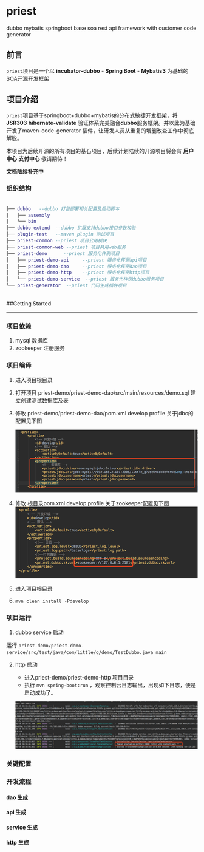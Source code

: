 # priest
 dubbo mybatis springboot base soa rest api framework with customer code generator


## 前言


   `priest`项目是一个以 **incubator-dubbo** - **Spring Boot** - **Mybatis3** 为基础的SOA开源开发框架
   
## 项目介绍
   
   `priest`项目基于springboot+dubbo+mybatis的分布式敏捷开发框架，将 **JSR303** **hibernate-validate** 验证体系完美融合**dubbo**服务框架。并以此为基础开发了maven-code-generator 插件，让研发人员从重复的增删改查工作中彻底解脱。
 
   本项目为后续开源的所有项目的基石项目，后续计划陆续的开源项目将会有 **用户中心**  **支付中心** 敬请期待！
   
   **文档陆续补充中**
   

### 组织结构


```lua

├── dubbo   --dubbo 打包部署相关配置及启动脚本
│   ├── assembly
│   └── bin
├── dubbo-extend  --dubbo 扩展支持dubbo接口参数校验
├── plugin-test   --maven plugin 测试项目
├── priest-common --priest 项目公用模块
├── priest-common-web --priest 项目共用web服务
├── priest-demo 	 --priest 服务化样例项目
│   ├── priest-demo-api 	--priest 服务化样例api项目
│   ├── priest-demo-dao 	--priest 服务化样例dao项目
│   ├── priest-demo-http 	--priest 服务化样例http项目
│   └── priest-demo-service  --priest 服务化样例dubbo服务项目
└── priest-generator  --priest 代码生成插件项目
  
```

##Getting Started

-------

### 项目依赖
1. mysql 数据库
2. zookeeper 注册服务

### 项目编译

1. 进入项目根目录
2. 打开项目 priest-demo/priest-demo-dao/src/main/resources/demo.sql 建立创建测试数据库及表
3. 修改 priest-demo/priest-demo-dao/pom.xml develop profile 关于jdbc的配置见下图
	
	![](wiki_images/pom_mysql_conf.png)
	
4. 修改 根目录pom.xml develop profile 关于zookeeper配置见下图  
	![](wiki_images/pom_zookeeper_conf.png) 
	
5. 进入项目根目录
6. `mvn clean install -Pdevelop`

### 项目运行

1. dubbo service 启动

 运行  `priest-demo/priest-demo-service/src/test/java/com/little/g/demo/TestDubbo.java main`
 
2. http 启动
	
   * 进入priest-demo/priest-demo-http 项目目录 
   * 执行 `mvn spring-boot:run`  ，观察控制台日志输出，出现如下日志，便是启动成功了。

	![](wiki_images/tomcat_start_log.png) 

 




### 关键配置

### 开发流程

#### dao 生成

#### api 生成

#### service 生成

#### http 生成





   

 
 


